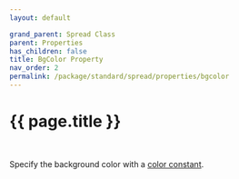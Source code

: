 ```yaml
---
layout: default

grand_parent: Spread Class
parent: Properties
has_children: false
title: BgColor Property
nav_order: 2
permalink: /package/standard/spread/properties/bgcolor
---
```

# {{ page.title }}
<br>

Specify the background color with a <a href="/base/color">color constant</a>.